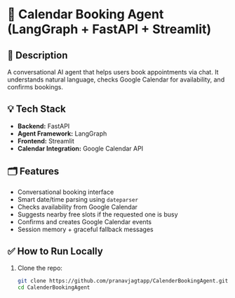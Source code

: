 # 🤖 Calendar Booking Agent (LangGraph + FastAPI + Streamlit)

## 🚀 Description
A conversational AI agent that helps users book appointments via chat. It understands natural language, checks Google Calendar for availability, and confirms bookings.

## 💡 Tech Stack
- **Backend:** FastAPI
- **Agent Framework:** LangGraph
- **Frontend:** Streamlit
- **Calendar Integration:** Google Calendar API

## 🗂️ Features
- Conversational booking interface
- Smart date/time parsing using `dateparser`
- Checks availability from Google Calendar
- Suggests nearby free slots if the requested one is busy
- Confirms and creates Google Calendar events
- Session memory + graceful fallback messages

## ✅ How to Run Locally
1. Clone the repo:
   ```bash
   git clone https://github.com/pranavjagtapp/CalenderBookingAgent.git
   cd CalenderBookingAgent

